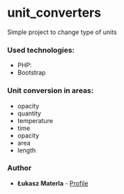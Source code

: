 
unit_converters
======
Simple project to change type of units
 
### Used technologies:

- PHP:
- Bootstrap

### Unit conversion in areas:  
- opacity
- quantity
- temperature
- time
- opacity
- area
- length

### Author

* **Łukasz Materla** - [Profile](https://github.com/lukaszmaterla)